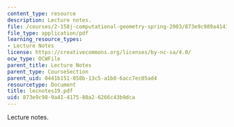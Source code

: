 ```yaml
---
content_type: resource
description: Lecture notes.
file: /courses/2-158j-computational-geometry-spring-2003/873e9c989a41417580a26266c43b9dca_lecnotes19.pdf
file_type: application/pdf
learning_resource_types:
- Lecture Notes
license: https://creativecommons.org/licenses/by-nc-sa/4.0/
ocw_type: OCWFile
parent_title: Lecture Notes
parent_type: CourseSection
parent_uid: 0441b151-058b-13c5-a1b8-6acc7ec05ad4
resourcetype: Document
title: lecnotes19.pdf
uid: 873e9c98-9a41-4175-80a2-6266c43b9dca
---
```

Lecture notes.